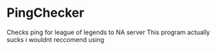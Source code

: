 # PingChecker
Checks ping for league of legends to NA server
This program actually sucks i wouldnt reccomend using
